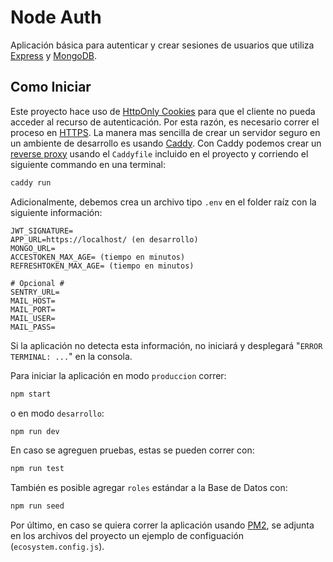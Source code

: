 # Node Auth

Aplicación básica para autenticar y crear sesiones de usuarios que utiliza [Express](https://expressjs.com/) y [MongoDB](https://www.mongodb.com/).

## Como Iniciar

Este proyecto hace uso de [HttpOnly Cookies](https://www.cookiepro.com/knowledge/httponly-cookie/) para que el cliente no pueda acceder al recurso de autenticación. Por esta razón, es necesario correr el proceso en [HTTPS](https://www.cloudflare.com/learning/ssl/what-is-https/). La manera mas sencilla de crear un servidor seguro en un ambiente de desarrollo es usando [Caddy](https://caddyserver.com/docs/getting-started). Con Caddy podemos crear un [reverse proxy](https://caddyserver.com/docs/quick-starts/reverse-proxy) usando el `Caddyfile` incluido en el proyecto y corriendo el siguiente commando en una terminal:

```bash
caddy run
```

Adicionalmente, debemos crea un archivo tipo `.env` en el folder raíz con la siguiente información:

```text
JWT_SIGNATURE=
APP_URL=https://localhost/ (en desarrollo)
MONGO_URL=
ACCESTOKEN_MAX_AGE= (tiempo en minutos)
REFRESHTOKEN_MAX_AGE= (tiempo en minutos)

# Opcional #
SENTRY_URL=
MAIL_HOST=
MAIL_PORT=
MAIL_USER=
MAIL_PASS=
```

Si la aplicación no detecta esta información, no iniciará y desplegará "`ERROR TERMINAL: ...`" en la consola.

Para iniciar la aplicación en modo `produccion` correr:

```bash
npm start
```

o en modo `desarrollo`:

```bash
npm run dev
```

En caso se agreguen pruebas, estas se pueden correr con:

```bash
npm run test
```

También es posible agregar `roles` estándar a la Base de Datos con:

```bash
npm run seed
```

Por último, en caso se quiera correr la aplicación usando [PM2](https://pm2.keymetrics.io/docs/usage/quick-start/), se adjunta en los archivos del proyecto un ejemplo de configuación (`ecosystem.config.js`).
